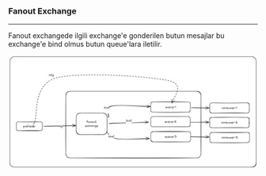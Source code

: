 ### Fanout Exchange

---

Fanout exchangede ilgili exchange'e gonderilen butun mesajlar bu exchange'e bind olmus 
butun queue'lara iletilir. 


![img.png](img.png)

